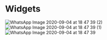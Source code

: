 # Widgets
![WhatsApp Image 2020-09-04 at 18 47 39 (2)](https://user-images.githubusercontent.com/63860092/92237270-415eb700-eee1-11ea-8b45-eb2342fde609.jpeg)
![WhatsApp Image 2020-09-04 at 18 47 39 (1)](https://user-images.githubusercontent.com/63860092/92237273-43287a80-eee1-11ea-803a-c71bed6d1b5b.jpeg)
![WhatsApp Image 2020-09-04 at 18 47 39](https://user-images.githubusercontent.com/63860092/92237274-4459a780-eee1-11ea-9f5f-de940d63dd30.jpeg)
